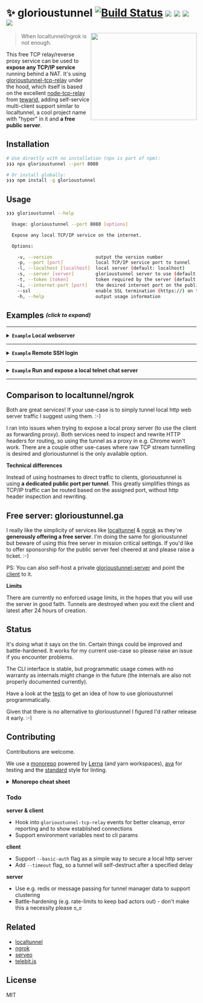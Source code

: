 # ✨  glorioustunnel [![Build Status](https://travis-ci.org/torisetxd/glorioustunnel.svg?branch=master)](https://travis-ci.org/torisetxd/glorioustunnel) [![ ](https://img.shields.io/uptimerobot/status/m780555855-0760af5af94854abdcb02c82.svg)](https://stats.uptimerobot.com/PzXg8inWK) [![ ](https://img.shields.io/uptimerobot/ratio/m778918918-3e92c097147760ee39d02d36.svg)](https://stats.uptimerobot.com/PzXg8inWK) [![](https://packagephobia.now.sh/badge?p=glorioustunnel)](https://packagephobia.now.sh/result?p=glorioustunnel) [![ ](https://img.shields.io/npm/v/glorioustunnel.svg)](https://www.npmjs.com/package/glorioustunnel)

<a href="https://github.com/torisetxd/glorioustunnel"><img src="https://i.stack.imgur.com/MN8RF.gif" width="280px" height="230px" align="right" /></a>


> When localtunnel/ngrok is not enough.

This free TCP relay/reverse proxy service can be used to **expose any TCP/IP service** running behind a NAT. It's using [glorioustunnel-tcp-relay](/packages/glorioustunnel-tcp-relay) under the hood, which itself is based on the excellent [node-tcp-relay](https://github.com/tewarid/node-tcp-relay) from [tewarid](https://github.com/tewarid), adding self-service multi-client support similar to localtunnel, a cool project name with "hyper" in it and **a free public server**.



## Installation
```bash
# Use directly with no installation (npx is part of npm):
❯❯❯ npx glorioustunnel --port 8080

# Or install globally:
❯❯❯ npm install -g glorioustunnel
```

## Usage
```bash
❯❯❯ glorioustunnel --help

  Usage: glorioustunnel --port 8080 [options]

  Expose any local TCP/IP service on the internet.

  Options:

    -v, --version                output the version number
    -p, --port [port]            local TCP/IP service port to tunnel
    -l, --localhost [localhost]  local server (default: localhost)
    -s, --server [server]        glorioustunnel server to use (default: http://tunnel.glorious.host)
    -t, --token [token]          token required by the server (default: freeTunnel)
    -i, --internet-port [port]   the desired internet port on the public server
    --ssl                        enable SSL termination (https://) on the public server    
    -h, --help                   output usage information
```

## Examples <sup><sub><var>(click to expand)</var></sub></sup>


---

<details>
 <summary><strong><code>Example</code> Local webserver</strong></summary>

### Example: Local webserver

Run a static web server in your current directory:

```bash
❯❯❯ npx http-server -p 7777
```

In another terminal window create a glorioustunnel to make that server accessible from the internet:

```bash
❯❯❯ npx glorioustunnel -p 7777
```

Et voila:

```bash
  ✨ glorioustunnel created.

  Tunneling glorioustunnel.ga:19432 > localhost:7777
```

#### Bonus: Free SSL termination (https://)

Run glorioustunnel with the `--ssl` flag, to let it know you wish for https support (with a valid certificate):

```bash
❯❯❯ npx glorioustunnel@latest -p 7777 --ssl
```
```bash
  ✨ glorioustunnel created.

  Tunneling http://tunnel.glorious.host:26949 > localhost:7777
```

SSL is not enabled by default as it makes mostly sense for HTTP servers, which is not the sole use-case for glorioustunnel. :-)


#### Tip: Run commands in parallel

You can use bash niceties to run mutiple commands in parallel and stop all of them when hitting `ctrl+c`:

```bash
❯❯❯ (npx http-server -p 7777 & npx glorioustunnel --port 7777 --ssl)
```


</details>

---

<details>
 <summary><strong><code>Example</code> Remote SSH login</strong></summary>

### Example: Remote SSH login

As glorioustunnel is a generic TCP/IP relay, why not use it for something different than a webserver.

Say you're running MacOS or Linux on your workstation and you want to quickly ssh into it from anywhere.

> Note: Make sure your local SSH daemon is running ([macOS instructions](https://support.apple.com/kb/PH25252?locale=en_US)).

```bash
# Create a tunnel for the local SSH service running on port 22
❯❯❯ npx glorioustunnel --port 22
```

Use the glorioustunnel to SSH into that machine, from anywhere:

```bash
# Example, adjust the port based on the previous output:
❯❯❯ ssh glorioustunnel.ga -p 21357
```
```bash
Warning: Permanently added 'glorioustunnel.ga:21357' (ECDSA) to the list of known hosts.
Password:
```

</details>

---

<details>
 <summary><strong><code>Example</code> Run and expose a local telnet chat server</strong></summary>

### Example: Run and expose a local telnet chat server

```bash
❯❯❯ npx netchat server -p 3000
```

In another terminal:

```bash
❯❯❯ npx glorioustunnel -p 3000
```

From anywhere:

```bash
❯❯❯ telnet glorioustunnel.ga 31967
```
```bash
Trying 159.69.23.189...
Connected to glorioustunnel.ga.
Escape character is '^]'.
bob
Welcome, ::ffff:127.0.0.1:56252
Type "quit" to exit.

Enter username: You are now bob
> hello world
> _
```

</details>

---



## Comparison to localtunnel/ngrok

Both are great services! 
If your use-case is to simply tunnel local http web server traffic I suggest using them. :-)

I ran into issues when trying to expose a local proxy server (to use the client as forwarding proxy). Both services need to inspect and rewrite HTTP headers for routing, so using the tunnel as a proxy in e.g. Chrome won't work. There are a couple other use-cases where raw TCP stream tunnelling is desired and glorioustunnel is the only available option.

**Technical differences**

Instead of using hostnames to direct traffic to clients, glorioustunnel is using **a dedicated public port per tunnel**. This greatly simplifies things as TCP/IP traffic can be routed based on the assigned port, without http header inspection and rewriting.


## Free server: glorioustunnel.ga

I really like the simplicity of services like [localtunnel](https://github.com/localtunnel/localtunnel) & [ngrok](https://ngrok.com/) as they're **generously offering a free server**.
I'm doing the same for glorioustunnel but beware of using this free server in mission critical settings.
If you'd like to offer sponsorship for the public server feel cheered at and please raise a ticket. :-)

PS: You can also self-host a private [glorioustunnel-server](/packages/glorioustunnel-server) and point the [client](/packages/glorioustunnel) to it.

**Limits**

There are currently no enforced usage limits, in the hopes that you will use the server in good faith.
Tunnels are destroyed when you exit the client and latest after 24 hours of creation.



## Status

It's doing what it says on the tin. Certain things could be improved and battle-hardened. It works for my current use-case so please raise an issue if you encounter problems.

The CLI interface is stable, but programmatic usage comes with no warranty as internals might change in the future (the internals are also not properly documented currently).

Have a look at the [tests](/test/) to get an idea of how to use glorioustunnel programmatically.

Given that there is no alternative to glorioustunnel I figured I'd rather release it early. :-)


## Contributing

Contributions are welcome. 

We use a [monorepo](https://github.com/torisetxd/glorioustunnel) powered by [Lerna](https://github.com/lerna/lerna#--use-workspaces) (and yarn workspaces), [ava](https://github.com/avajs/ava) for testing and the [standard](https://standardjs.com/) style for linting.

<details>
 <summary><strong>Monorepo cheat sheet</strong></summary>

```bash
# Make sure you have a recent version of yarn & lerna installed:
npm install -g yarn lerna

# Bootstrap the packages in the current Lerna repo. 
# Installs all of their dependencies and links any cross-dependencies.
yarn bootstrap

# Install debug in all packages
lerna add debug

# Install debug in all packages as dev dependency
lerna add --dev debug

# Install fs-extra to glorioustunnel-server
lerna add fs-extra --scope=glorioustunnel-server

# Remove dependency
# https://github.com/lerna/lerna/issues/833
lerna exec -- yarn remove fs-extra

# Run test in all packages
yarn test
```

</details>

### Todo

**server & client**
- Hook into `glorioustunnel-tcp-relay` events for better cleanup, error reporting and to show established connections
- Support environment variables next to cli params

**client**
- Support `--basic-auth` flag as a simple way to secure a local http server
- Add `--timeout` flag, so a tunnel will self-destruct after a specified delay

**server**
- Use e.g. redis or message passing for tunnel manager data to support clustering
- Battle-hardening (e.g. rate-limits to keep bad actors out) - don't make this a necessity please ಠ_ಠ


## Related

- [localtunnel](https://github.com/localtunnel/localtunnel)
- [ngrok](https://ngrok.com/)
- [serveo](https://serveo.net/)
- [telebit.js](https://git.coolaj86.com/coolaj86/telebit.js)

## License

MIT
